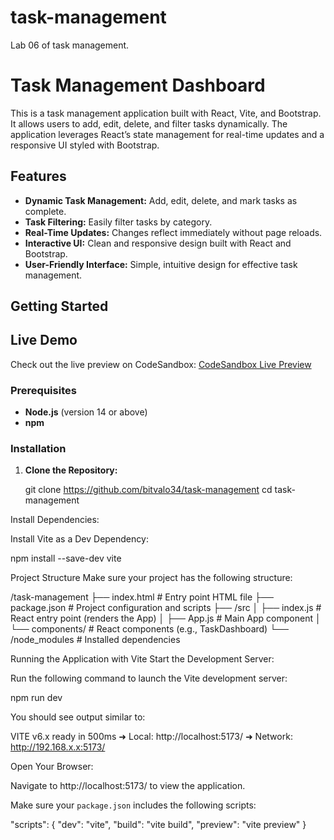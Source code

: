 # task-management
Lab 06 of task management.

# Task Management Dashboard
This is a task management application built with React, Vite, and Bootstrap. It allows users to add, edit, delete, and filter tasks dynamically. The application leverages React’s state management for real-time updates and a responsive UI styled with Bootstrap.

## Features

- **Dynamic Task Management:** Add, edit, delete, and mark tasks as complete.
- **Task Filtering:** Easily filter tasks by category.
- **Real-Time Updates:** Changes reflect immediately without page reloads.
- **Interactive UI:** Clean and responsive design built with React and Bootstrap.
- **User-Friendly Interface:** Simple, intuitive design for effective task management.

## Getting Started

## Live Demo

Check out the live preview on CodeSandbox: [CodeSandbox Live Preview](https://codesandbox.io/p/sandbox/task-management-y8wrfc)

### Prerequisites

- **Node.js** (version 14 or above)
- **npm**

### Installation

1. **Clone the Repository:**

   git clone https://github.com/bitvalo34/task-management
   cd task-management

Install Dependencies:

Install Vite as a Dev Dependency:

npm install --save-dev vite

Project Structure
Make sure your project has the following structure:

/task-management
├── index.html         # Entry point HTML file
├── package.json       # Project configuration and scripts
├── /src
│   ├── index.js       # React entry point (renders the App)
│   ├── App.js         # Main App component
│   └── components/    # React components (e.g., TaskDashboard)
└── /node_modules      # Installed dependencies

Running the Application with Vite
Start the Development Server:

Run the following command to launch the Vite development server:

npm run dev

You should see output similar to:

VITE v6.x  ready in 500ms
➜  Local:   http://localhost:5173/
➜  Network: http://192.168.x.x:5173/

Open Your Browser:

Navigate to http://localhost:5173/ to view the application.

Make sure your `package.json` includes the following scripts:

"scripts": {
  "dev": "vite",
  "build": "vite build",
  "preview": "vite preview"
}